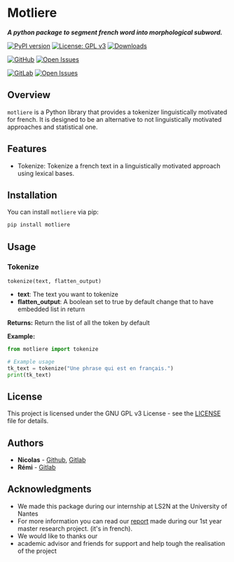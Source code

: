 # Motliere
***A python package to segment french word into morphological subword.***

[![PyPI version](https://badge.fury.io/py/motliere.svg)](https://badge.fury.io/py/motliere)
[![License: GPL v3](https://img.shields.io/badge/License-GPLv3-blue.svg)](https://www.gnu.org/licenses/gpl-3.0)
[![Downloads](https://static.pepy.tech/badge/motliere)](https://pepy.tech/project/motliere)


[![GitHub](https://img.shields.io/badge/GitHub-MorphSeg/Motliere-blue?logo=github)](https://github.com/MorphSeg/Motliere)
[![Open Issues](https://img.shields.io/github/issues/MorphSeg/Motliere.svg)](https://github.com/MorphSeg/Motliere/issues)

[![GitLab](https://img.shields.io/badge/GitLab-morphseg/Motiliere-orange?logo=gitlab)](https://gitlab.com/morphseg/motliere)
[![Open Issues](https://img.shields.io/github/issues/MorphSeg/Motliere.svg)](https://gitlab.com/MorphSeg/Motliere/-/issues)

## Overview

`motliere` is a Python library that provides a tokenizer linguistically motivated for french. It is designed to be an alternative to not linguistically motivated approaches and statistical one.

## Features

- Tokenize: Tokenize a french text in a linguistically motivated approach using lexical bases.

## Installation

You can install `motliere` via pip:

```bash
pip install motliere
```


## Usage

### Tokenize

`tokenize(text, flatten_output)`

- **text**: The text you want to tokenize
- **flatten_output**: A boolean set to true by default change that to have embedded list in return

**Returns:** Return the list of all the token by default

**Example:**

```python
from motliere import tokenize

# Example usage
tk_text = tokenize("Une phrase qui est en français.")
print(tk_text)
```

## License

This project is licensed under the GNU GPL v3 License - see the [LICENSE](LICENSE) file for details.

## Authors

- **Nicolas** - [Github](https://github.com/Kxa-M), [Gitlab](https://gitlab.com/users/Nicolas.G_/contributed)
- **Rémi** - [Gitlab](https://gitlab.com/users/e23b509c/contributed)

## Acknowledgments
- We made this package during our internship at LS2N at the University of Nantes
- For more information you can read our [report](https://gitlab.com/m1atal/ter/-/blob/main/TER_2024_Rapport.pdf) made during our 1st year master research project. (it's in french).
- We would like to thanks our
- academic advisor and friends for support and help tough the realisation of the project
